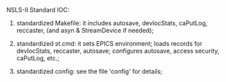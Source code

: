 NSLS-II Standard IOC: 

1) standardized Makefile: it includes autosave, devIocStats, caPutLog, reccaster, 
    (and asyn & StreamDevice if needed);

2) standardized st.cmd:  it sets EPICS environment; loads records for devIocStats, 
    reccaster, autosave; configures autosave, access security, caPutLog, etc.; 

3) standardized config: see the file 'config' for details;
